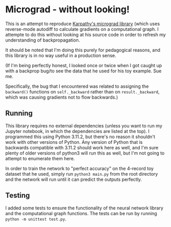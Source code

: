 # Micrograd - without looking!


This is an attempt to reproduce [Karpathy's micrograd library](https://github.com/karpathy/micrograd/) (which uses reverse-mode autodiff
to calculate gradients on a computational graph. I attempte to do this without looking at his
source code in order to refresh my understanding of backpropagation.

It should be noted that I'm doing this purely for pedagogical reasons, and this library is in no
way useful in a production sense.

(If I'm being perfectly honest, I looked once or twice when I got caught up with a backprop bug/to
see the data that he used for his toy example. Sue me.

Specifically, the bug that I encountered was related
to assigning the `backward()` functions on `self._backward` rather than on `result._backward`,
which was causing gradients not to flow backwards.)

## Running

This library requires no external dependencies (unless you want to run my Jupyter notebook,
in which the dependencies are listed at the top). I programmed this using Python 3.11.2, but
there's no reason it shouldn't work with other versions of Python. Any version of Python that
is backwards compatible with 3.11.2 should work here as well, and I'm sure plenty of older
versions of python3 will run this as well, but I'm not going to attempt to enumerate them here.

In order to train the network to "perfect accuracy" on the 4-record toy dataset that he used,
simply run `python3 main.py` from the root directory and the network will run until it can predict
the outputs perfectly.

## Testing

I added some tests to ensure the functionality of the neural network library and the computational
graph functions. The tests can be run by running `python -m unittest test.py`.
